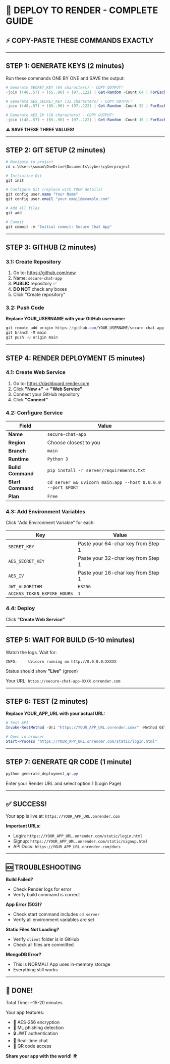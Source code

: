 # 🚀 DEPLOY TO RENDER - COMPLETE GUIDE

## ⚡ COPY-PASTE THESE COMMANDS EXACTLY

---

## STEP 1: GENERATE KEYS (2 minutes)

Run these commands ONE BY ONE and SAVE the output:

```powershell
# Generate SECRET_KEY (64 characters) - COPY OUTPUT!
-join ((48..57) + (65..90) + (97..122) | Get-Random -Count 64 | ForEach-Object {[char]$_})
```

```powershell
# Generate AES_SECRET_KEY (32 characters) - COPY OUTPUT!
-join ((48..57) + (65..90) + (97..122) | Get-Random -Count 32 | ForEach-Object {[char]$_})
```

```powershell
# Generate AES_IV (16 characters) - COPY OUTPUT!
-join ((48..57) + (65..90) + (97..122) | Get-Random -Count 16 | ForEach-Object {[char]$_})
```

**⚠️ SAVE THESE THREE VALUES!**

---

## STEP 2: GIT SETUP (2 minutes)

```powershell
# Navigate to project
cd c:\Users\suman\OneDrive\Documents\cyber\cyberproject

# Initialize Git
git init

# Configure Git (replace with YOUR details)
git config user.name "Your Name"
git config user.email "your.email@example.com"

# Add all files
git add .

# Commit
git commit -m "Initial commit: Secure Chat App"
```

---

## STEP 3: GITHUB (2 minutes)

### 3.1: Create Repository
1. Go to: https://github.com/new
2. Name: `secure-chat-app`
3. **PUBLIC** repository ✅
4. **DO NOT** check any boxes
5. Click "Create repository"

### 3.2: Push Code
**Replace YOUR_USERNAME with your GitHub username:**

```powershell
git remote add origin https://github.com/YOUR_USERNAME/secure-chat-app.git
git branch -M main
git push -u origin main
```

---

## STEP 4: RENDER DEPLOYMENT (5 minutes)

### 4.1: Create Web Service
1. Go to: https://dashboard.render.com
2. Click **"New +"** → **"Web Service"**
3. Connect your GitHub repository
4. Click **"Connect"**

### 4.2: Configure Service

| Field | Value |
|-------|-------|
| **Name** | `secure-chat-app` |
| **Region** | Choose closest to you |
| **Branch** | `main` |
| **Runtime** | `Python 3` |
| **Build Command** | `pip install -r server/requirements.txt` |
| **Start Command** | `cd server && uvicorn main:app --host 0.0.0.0 --port $PORT` |
| **Plan** | `Free` |

### 4.3: Add Environment Variables

Click "Add Environment Variable" for each:

| Key | Value |
|-----|-------|
| `SECRET_KEY` | Paste your 64-char key from Step 1 |
| `AES_SECRET_KEY` | Paste your 32-char key from Step 1 |
| `AES_IV` | Paste your 16-char key from Step 1 |
| `JWT_ALGORITHM` | `HS256` |
| `ACCESS_TOKEN_EXPIRE_HOURS` | `1` |

### 4.4: Deploy
Click **"Create Web Service"**

---

## STEP 5: WAIT FOR BUILD (5-10 minutes)

Watch the logs. Wait for:
```
INFO:     Uvicorn running on http://0.0.0.0:XXXXX
```

Status should show **"Live"** (green)

Your URL: `https://secure-chat-app-XXXX.onrender.com`

---

## STEP 6: TEST (2 minutes)

**Replace YOUR_APP_URL with your actual URL:**

```powershell
# Test API
Invoke-RestMethod -Uri "https://YOUR_APP_URL.onrender.com/" -Method GET

# Open in browser
Start-Process "https://YOUR_APP_URL.onrender.com/static/login.html"
```

---

## STEP 7: GENERATE QR CODE (1 minute)

```powershell
python generate_deployment_qr.py
```

Enter your Render URL and select option 1 (Login Page)

---

## ✅ SUCCESS!

Your app is live at: `https://YOUR_APP_URL.onrender.com`

**Important URLs:**
- Login: `https://YOUR_APP_URL.onrender.com/static/login.html`
- Signup: `https://YOUR_APP_URL.onrender.com/static/signup.html`
- API Docs: `https://YOUR_APP_URL.onrender.com/docs`

---

## 🆘 TROUBLESHOOTING

**Build Failed?**
- Check Render logs for error
- Verify build command is correct

**App Error (503)?**
- Check start command includes `cd server`
- Verify all environment variables are set

**Static Files Not Loading?**
- Verify `client` folder is in GitHub
- Check all files are committed

**MongoDB Error?**
- This is NORMAL! App uses in-memory storage
- Everything still works

---

## 🎉 DONE!

Total Time: ~15-20 minutes

Your app features:
- 🔐 AES-256 encryption
- 🤖 ML phishing detection
- 🔒 JWT authentication
- 💬 Real-time chat
- 📱 QR code access

**Share your app with the world!** 🌍
